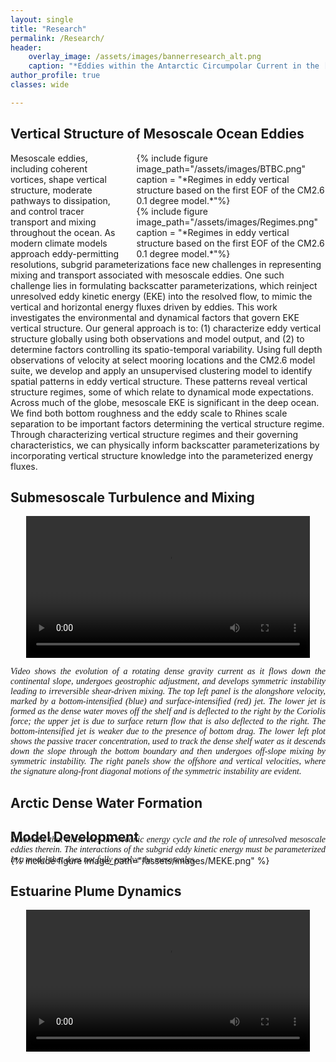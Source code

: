 ```yaml
---
layout: single
title: "Research"
permalink: /Research/
header:
    overlay_image: /assets/images/bannerresearch_alt.png
    caption: "*Eddies within the Antarctic Circumpolar Current in the [NeverWorld2](https://egusphere.copernicus.org/preprints/2022/egusphere-2022-186/#:~:text=The%20model%20hierarchy%20(NeverWorld2)%20is,adiabatic%20layered%20mode%20of%20MOM6.) model.*"
author_profile: true
classes: wide

---
```

## Vertical Structure of Mesoscale Ocean Eddies
<div style="width:60%;  padding-left: 20px; float:right">
    {% include figure image_path="/assets/images/BTBC.png" caption = "*Regimes in eddy vertical structure based on the first EOF of the CM2.6 0.1 degree model.*"%}
</div>
<div style="width:60%;  padding-left: 20px; float:right">
    {% include figure image_path="/assets/images/Regimes.png" caption = "*Regimes in eddy vertical structure based on the first EOF of the CM2.6 0.1 degree model.*"%}
</div>

Mesoscale eddies, including coherent vortices, shape vertical structure, moderate pathways to dissipation, and control tracer transport and mixing throughout the ocean. As modern climate models approach eddy-permitting resolutions, subgrid parameterizations face new challenges in representing mixing and transport associated with mesoscale eddies. One such challenge lies in formulating backscatter parameterizations, which reinject unresolved eddy kinetic energy (EKE) into the resolved flow, to mimic the vertical and horizontal energy fluxes driven by eddies. This work investigates the environmental and dynamical factors that govern EKE vertical structure. Our general approach is to: (1) characterize eddy vertical structure globally using both observations and model output, and (2) to determine factors controlling its spatio-temporal variability. Using full depth observations of velocity at select mooring locations and the CM2.6 model suite, we develop and apply an unsupervised clustering model to identify spatial patterns in eddy vertical structure. These patterns reveal vertical structure regimes, some of which relate to dynamical mode expectations. Across much of the globe, mesoscale EKE is significant in the deep ocean. We find both bottom roughness and the eddy scale to Rhines scale separation to be important factors determining the vertical structure regime. Through characterizing vertical structure regimes and their governing characteristics, we can physically inform backscatter parameterizations by incorporating vertical structure knowledge into the parameterized energy fluxes.

## Submesoscale Turbulence and Mixing
<center>
<video width="90%" height="auto" max-height="100%" controls="controls">
  <source src="/assets/images/SIoverflow.mp4" type="video/mp4">
</video>
</center>
<p style="font-family:caption-font-family; font-size:type-size-6; margin-bottom: 0.5em; text-align:justify"><i>Video shows the evolution of a rotating dense gravity current as it flows down the continental slope, undergoes geostrophic adjustment, and develops symmetric instability leading to irreversible shear-driven mixing. The top left panel is the alongshore velocity, marked by a bottom-intensified (blue) and surface-intensified (red) jet. The lower jet is formed as the dense water moves off the shelf and is deflected to the right by the Coriolis force; the upper jet is due to surface return flow that is also deflected to the right. The bottom-intensified jet is weaker due to the presence of bottom drag. The lower left plot shows the passive tracer concentration, used to track the dense shelf water as it descends down the slope through the bottom boundary and then undergoes off-slope mixing by symmetric instability. The right panels show the offshore and vertical velocities, where the signature along-front diagonal motions of the symmetric instability are evident.</i>
</p>

## Arctic Dense Water Formation

## Model Development
<div style="width:100%; float:center">
    {% include figure image_path="/assets/images/MEKE.png" %}
</div>
<p style=" margin-top: -50px; font-family:caption-font-family; font-size:type-size-6; text-align:justify">
<i>Schematic that illustrates the oceanic energy cycle and the role of unresolved mesoscale eddies therein. The interactions of the subgrid eddy kinetic energy must be parameterized in a model that does not fully resolve the mesoscales.</i>
</p>

## Estuarine Plume Dynamics
<center>
<video width="90%" height="auto" max-height="100%" controls="controls">
  <source src="/assets/images/plume_video.mp4" type="video/mp4">
</video>
</center>
